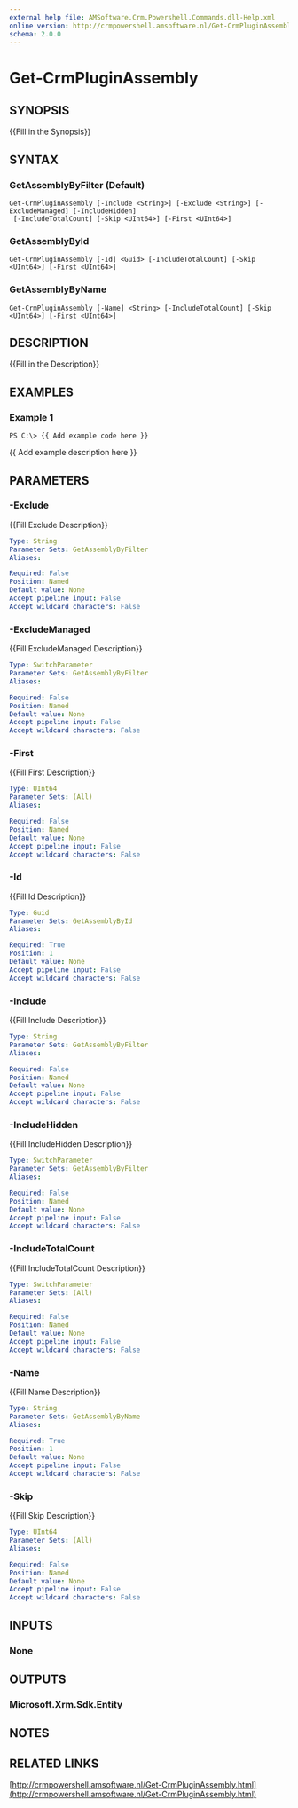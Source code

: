 ```yaml
---
external help file: AMSoftware.Crm.Powershell.Commands.dll-Help.xml
online version: http://crmpowershell.amsoftware.nl/Get-CrmPluginAssembly.html
schema: 2.0.0
---
```


# Get-CrmPluginAssembly

## SYNOPSIS
{{Fill in the Synopsis}}

## SYNTAX

### GetAssemblyByFilter (Default)
```
Get-CrmPluginAssembly [-Include <String>] [-Exclude <String>] [-ExcludeManaged] [-IncludeHidden]
 [-IncludeTotalCount] [-Skip <UInt64>] [-First <UInt64>]
```

### GetAssemblyById
```
Get-CrmPluginAssembly [-Id] <Guid> [-IncludeTotalCount] [-Skip <UInt64>] [-First <UInt64>]
```

### GetAssemblyByName
```
Get-CrmPluginAssembly [-Name] <String> [-IncludeTotalCount] [-Skip <UInt64>] [-First <UInt64>]
```

## DESCRIPTION
{{Fill in the Description}}

## EXAMPLES

### Example 1
```
PS C:\> {{ Add example code here }}
```

{{ Add example description here }}

## PARAMETERS

### -Exclude
{{Fill Exclude Description}}

```yaml
Type: String
Parameter Sets: GetAssemblyByFilter
Aliases: 

Required: False
Position: Named
Default value: None
Accept pipeline input: False
Accept wildcard characters: False
```

### -ExcludeManaged
{{Fill ExcludeManaged Description}}

```yaml
Type: SwitchParameter
Parameter Sets: GetAssemblyByFilter
Aliases: 

Required: False
Position: Named
Default value: None
Accept pipeline input: False
Accept wildcard characters: False
```

### -First
{{Fill First Description}}

```yaml
Type: UInt64
Parameter Sets: (All)
Aliases: 

Required: False
Position: Named
Default value: None
Accept pipeline input: False
Accept wildcard characters: False
```

### -Id
{{Fill Id Description}}

```yaml
Type: Guid
Parameter Sets: GetAssemblyById
Aliases: 

Required: True
Position: 1
Default value: None
Accept pipeline input: False
Accept wildcard characters: False
```

### -Include
{{Fill Include Description}}

```yaml
Type: String
Parameter Sets: GetAssemblyByFilter
Aliases: 

Required: False
Position: Named
Default value: None
Accept pipeline input: False
Accept wildcard characters: False
```

### -IncludeHidden
{{Fill IncludeHidden Description}}

```yaml
Type: SwitchParameter
Parameter Sets: GetAssemblyByFilter
Aliases: 

Required: False
Position: Named
Default value: None
Accept pipeline input: False
Accept wildcard characters: False
```

### -IncludeTotalCount
{{Fill IncludeTotalCount Description}}

```yaml
Type: SwitchParameter
Parameter Sets: (All)
Aliases: 

Required: False
Position: Named
Default value: None
Accept pipeline input: False
Accept wildcard characters: False
```

### -Name
{{Fill Name Description}}

```yaml
Type: String
Parameter Sets: GetAssemblyByName
Aliases: 

Required: True
Position: 1
Default value: None
Accept pipeline input: False
Accept wildcard characters: False
```

### -Skip
{{Fill Skip Description}}

```yaml
Type: UInt64
Parameter Sets: (All)
Aliases: 

Required: False
Position: Named
Default value: None
Accept pipeline input: False
Accept wildcard characters: False
```

## INPUTS

### None


## OUTPUTS

### Microsoft.Xrm.Sdk.Entity


## NOTES

## RELATED LINKS

[http://crmpowershell.amsoftware.nl/Get-CrmPluginAssembly.html](http://crmpowershell.amsoftware.nl/Get-CrmPluginAssembly.html)


